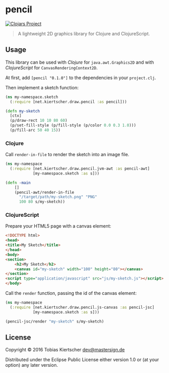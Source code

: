 # pencil

[![Clojars Project][clojars-img]][clojars-url]

> A lightweight 2D graphics library for Clojure and ClojureScript.

## Usage

This library can be used with _Clojure_ for `java.awt.Graphics2D`
and with _ClojureScript_ for `CanvasRenderingContext2D`.

At first, add `[pencil "0.1.0"]` to the dependencies in your `project.clj`.

Then implement a sketch function:

```clj
(ns my-namespace.sketch
  (:require [net.kiertscher.draw.pencil :as pencil]))

(defn my-sketch
  [ctx]
  (p/draw-rect 10 10 80 60)
  (p/set-fill-style (p/fill-style (p/color 0.0 0.3 1.0)))
  (p/fill-arc 50 40 15))
```

### Clojure

Call `render-in-file` to render the sketch into an image file.

```clj
(ns my-namespace
  (:require [net.kiertscher.draw.pencil.jvm-awt :as pencil-awt]
            [my-namespace.sketch :as s]))

(defn -main
    []
    (pencil-awt/render-in-file
      "/target/path/my-sketch.png" "PNG"
      100 80 s/my-sketch))
```

### ClojureScript

Prepare your HTML5 page with a canvas element:

```html
<!DOCTYPE html>
<head>
<title>My Sketch</title>
</head>
<body>
<section>
    <h2>My Sketch</h2>
    <canvas id="my-sketch" width="100" height="80"></canvas>
</section>
<script type="application/javascript" src="js/my-sketch.js"></script>
</body>
```

Call the `render` function, passing the id of the canvas element:

```clj
(ns my-namespace
  (:require [net.kiertscher.draw.pencil.js-canvas :as pencil-jsc]
            [my-namespace.sketch :as s]))

(pencil-jsc/render "my-sketch" s/my-sketch)
```

## License

Copyright © 2016 Tobias Kiertscher <dev@mastersign.de>

Distributed under the Eclipse Public License either version 1.0 or
(at your option) any later version.

[clojars-img]: https://img.shields.io/clojars/v/pencil.svg
[clojars-url]: https://clojars.org/pencil
[latest release]: https://github.com/mastersign/pencil/releases/latest

